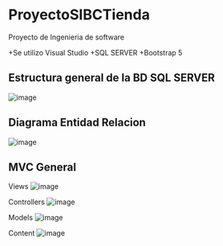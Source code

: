 # ProyectoSIBCTienda
Proyecto de Ingenieria de software

+Se utilizo Visual Studio
+SQL SERVER
+Bootstrap 5


## Estructura general de la BD SQL SERVER
![image](https://user-images.githubusercontent.com/62969243/217108526-bfe98521-9a47-4abb-a2e4-91a91842f0a5.png)

## Diagrama Entidad Relacion
![image](https://user-images.githubusercontent.com/62969243/217108714-ba418c3c-b904-49da-9155-194bd29f2b1b.png)

## MVC General
Views
![image](https://user-images.githubusercontent.com/62969243/217108826-41d0d1fd-9c46-4f2f-b679-2c8f957e24ee.png)

Controllers
![image](https://user-images.githubusercontent.com/62969243/217108932-cf11dfd7-9538-4639-b4e6-7fb58c0d194a.png)

Models
![image](https://user-images.githubusercontent.com/62969243/217108971-d4da7953-4ba9-4776-89b3-a03d231e45e2.png)

Content
![image](https://user-images.githubusercontent.com/62969243/217109017-c9741439-c4a6-440a-84fc-267f31e81f9f.png)


